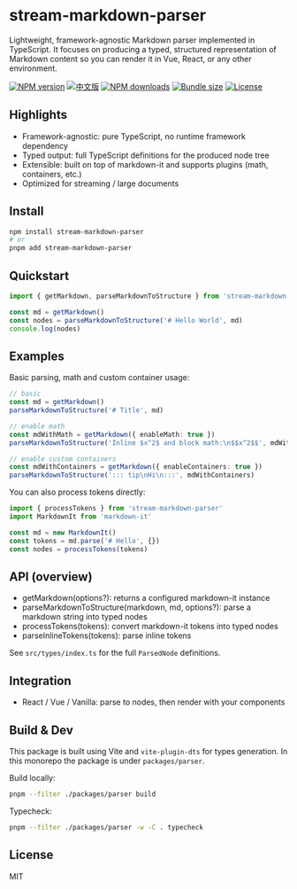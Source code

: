
# stream-markdown-parser

Lightweight, framework-agnostic Markdown parser implemented in TypeScript. It focuses on producing a typed, structured representation of Markdown content so you can render it in Vue, React, or any other environment.

[![NPM version](https://img.shields.io/npm/v/stream-markdown-parser?color=a1b858&label=)](https://www.npmjs.com/package/stream-markdown-parser)
[![中文版](https://img.shields.io/badge/docs-中文文档-blue)](README.zh-CN.md)
[![NPM downloads](https://img.shields.io/npm/dm/stream-markdown-parser)](https://www.npmjs.com/package/stream-markdown-parser)
[![Bundle size](https://img.shields.io/bundlephobia/minzip/stream-markdown-parser)](https://bundlephobia.com/package/stream-markdown-parser)
[![License](https://img.shields.io/npm/l/stream-markdown-parser)](./LICENSE)

## Highlights

- Framework-agnostic: pure TypeScript, no runtime framework dependency
- Typed output: full TypeScript definitions for the produced node tree
- Extensible: built on top of markdown-it and supports plugins (math, containers, etc.)
- Optimized for streaming / large documents

## Install

```bash
npm install stream-markdown-parser
# or
pnpm add stream-markdown-parser
```

## Quickstart

```ts
import { getMarkdown, parseMarkdownToStructure } from 'stream-markdown-parser'

const md = getMarkdown()
const nodes = parseMarkdownToStructure('# Hello World', md)
console.log(nodes)
```

## Examples

Basic parsing, math and custom container usage:

```ts
// basic
const md = getMarkdown()
parseMarkdownToStructure('# Title', md)

// enable math
const mdWithMath = getMarkdown({ enableMath: true })
parseMarkdownToStructure('Inline $x^2$ and block math:\n$$x^2$$', mdWithMath)

// enable custom containers
const mdWithContainers = getMarkdown({ enableContainers: true })
parseMarkdownToStructure('::: tip\nHi\n:::', mdWithContainers)
```

You can also process tokens directly:

```ts
import { processTokens } from 'stream-markdown-parser'
import MarkdownIt from 'markdown-it'

const md = new MarkdownIt()
const tokens = md.parse('# Hello', {})
const nodes = processTokens(tokens)
```

## API (overview)

- getMarkdown(options?): returns a configured markdown-it instance
- parseMarkdownToStructure(markdown, md, options?): parse a markdown string into typed nodes
- processTokens(tokens): convert markdown-it tokens into typed nodes
- parseInlineTokens(tokens): parse inline tokens

See `src/types/index.ts` for the full `ParsedNode` definitions.

## Integration

- React / Vue / Vanilla: parse to nodes, then render with your components

## Build & Dev

This package is built using Vite and `vite-plugin-dts` for types generation. In this monorepo the package is under `packages/parser`.

Build locally:

```bash
pnpm --filter ./packages/parser build
```

Typecheck:

```bash
pnpm --filter ./packages/parser -w -C . typecheck
```

## License

MIT
